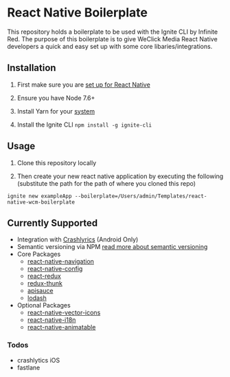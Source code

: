# React Native Boilerplate

This repository holds a boilerplate to be used with the Ignite CLI by Infinite Red. The purpose of this boilerplate is to give WeClick Media React Native developers a quick and easy set up with some core libaries/integrations.

## Installation
1) First make sure you are [set up for React Native](https://facebook.github.io/react-native/docs/getting-started.html#content)

1) Ensure you have Node 7.6+

1) Install Yarn for your [system](https://yarnpkg.com/lang/en/docs/install/)

1) Install the Ignite CLI `npm install -g ignite-cli`

## Usage
1) Clone this repository locally

2) Then create your new react native application by executing the following (substitute the path for the path of where you cloned this repo)

```ignite new exampleApp --boilerplate=/Users/admin/Templates/react-native-wcm-boilerplate```

## Currently Supported

  - Integration with [Crashlyrics](https://try.crashlytics.com/) (Android Only)
  - Semantic versioning via NPM [read more about semantic versioning](http://semver.org/)
  - Core Packages
    - [react-native-navigation](https://github.com/wix/react-native-navigation)
    - [react-native-config](https://github.com/luggit/react-native-config)
    - [react-redux](https://github.com/reactjs/react-redux)
    - [redux-thunk](https://github.com/gaearon/redux-thunk)
    - [apisauce](https://github.com/infinitered/apisauce)
    - [lodash](https://github.com/lodash/lodash)
  - Optional Packages
    - [react-native-vector-icons](https://github.com/oblador/react-native-vector-icons)
    - [react-native-i18n](https://github.com/AlexanderZaytsev/react-native-i18n)
    - [react-native-animatable](https://github.com/oblador/react-native-animatable)

### Todos

 - crashlytics iOS
 - fastlane